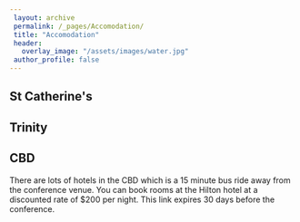 ```yaml
---
 layout: archive
 permalink: /_pages/Accomodation/
 title: "Accomodation"
 header:
   overlay_image: "/assets/images/water.jpg"
 author_profile: false  
---
```


## St Catherine's

## Trinity

## CBD

There are lots of hotels in the CBD which is a 15 minute bus ride away from the conference venue.
You can book rooms at the Hilton hotel at a discounted rate of $200 per night. This link expires 30 days before the conference.
